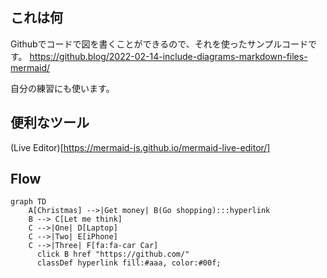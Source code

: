 ## これは何

Githubでコードで図を書くことができるので、それを使ったサンプルコードです。
https://github.blog/2022-02-14-include-diagrams-markdown-files-mermaid/

自分の練習にも使います。

## 便利なツール

(Live Editor)[https://mermaid-js.github.io/mermaid-live-editor/]

## Flow

```mermaid
graph TD
    A[Christmas] -->|Get money| B(Go shopping):::hyperlink
    B --> C[Let me think]
    C -->|One| D[Laptop]
    C -->|Two| E[iPhone]
    C -->|Three| F[fa:fa-car Car]
      click B href "https://github.com/"
      classDef hyperlink fill:#aaa, color:#00f;
```

## 
